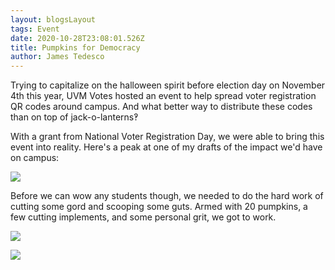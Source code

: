 ```yaml
---
layout: blogsLayout
tags: Event
date: 2020-10-28T23:08:01.526Z
title: Pumpkins for Democracy
author: James Tedesco
---
```

Trying to capitalize on the halloween spirit before election day on November
4th this year, UVM Votes hosted an event to help spread voter registration QR
codes around campus. And what better way to distribute these codes than on top
of jack-o-lanterns‽


With a grant from National Voter Registration Day, we were able to bring this event into reality. Here's a peak at one of my drafts of the impact we'd have on campus:


![](/assets/images/uploads/planningpumpkinsfordemocracy.png)


Before we can wow any students though, we needed to do the hard work of cutting some gord and scooping some guts. Armed with 20 pumpkins, a few cutting implements, and some personal grit, we got to work.


![](/assets/images/uploads/dsc_0001.jpg)


![](/assets/images/uploads/dsc_0021.jpg)